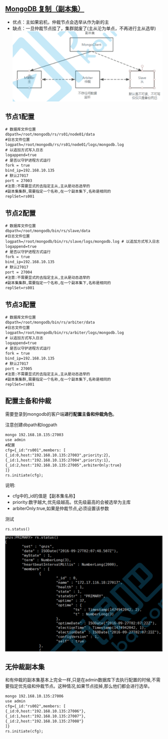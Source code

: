 ## [MongoDB 复制（副本集）](https://www.runoob.com/mongodb/mongodb-replication.html)

* 优点：主如果宕机，仲裁节点会选举从作为新的主
* 缺点：一旦仲裁节点挂了，集群就废了(主从沦为单点，不再进行主从选举)
  ![](../assets-images/2019-09-06-082014.png)

## 节点1配置

```shell
# 数据库文件位置 
dbpath=/root/mongodb/rs/rs01/node01/data
#日志文件位置 
logpath=/root/mongodb/rs/rs01/node01/logs/mongodb.log
# 以追加方式写入日志 
logappend=true
# 是否以守护进程方式运行 
fork = true
bind_ip=192.168.10.135
# 默认27017
port = 27003 
#注意:不需要显式的去指定主从,主从是动态选举的 
#副本集集群,需要指定一个名称,在一个副本集下,名称是相同的 
replSet=rs001
```

## 节点2配置

```shell
# 数据库文件位置 
dbpath=/root/mongodb/bin/rs/slave/data
#日志文件位置 
logpath=/root/mongodb/bin/rs/slave/logs/mongodb.log # 以追加方式写入日志
logappend=true
# 是否以守护进程方式运行
fork = true
bind_ip=192.168.10.135
# 默认27017
port = 27004 
#注意:不需要显式的去指定主从,主从是动态选举的 
#副本集集群,需要指定一个名称,在一个副本集下,名称是相同的 
replSet=rs001
```

## 节点3配置

```shell
# 数据库文件位置 
dbpath=/root/mongodb/bin/rs/arbiter/data
#日志文件位置 
logpath=/root/mongodb/bin/rs/arbiter/logs/mongodb.log 
# 以追加方式写入日志
logappend=true
# 是否以守护进程方式运行
fork = true
bind_ip=192.168.10.135
# 默认27017
port = 27005 
#注意:不需要显式的去指定主从,主从是动态选举的 
#副本集集群,需要指定一个名称,在一个副本集下,名称是相同的 
replSet=rs001
```

## 配置主备和仲裁

需要登录到mongodb的客户端**进行配置主备和仲裁角色**。

注意创建dbpath和logpath

```shell
mongo 192.168.10.135:27003
use admin
#配置
cfg={_id:"rs001",members: [
{_id:0,host:"192.168.10.135:27003",priority:2},
{_id:1,host:"192.168.10.135:27004",priority:1},
{_id:2,host:"192.168.10.135:27005",arbiterOnly:true}
]}
rs.initiate(cfg);
```

说明:

* cfg中的_id的值是【副本集名称】
* priority:数字越大,优先级越高。优先级最高的会被选举为主库
* arbiterOnly:true,如果是仲裁节点,必须设置该参数

测试

```shell
rs.status()
```

![](../assets-images/2019-09-06-082912.png)

## 无仲裁副本集

​	和有仲裁的副本集基本上完全一样,只是在admin数据库下去执行配置的时候,不需要指定优先级和仲裁节点。这种情况,如果节点挂掉,那么他们都会进行选举。

```shell
mongo 192.168.10.135:27006
use admin
cfg={_id:"rs002",members: [
{_id:0,host:"192.168.10.135:27006"},
{_id:1,host:"192.168.10.135:27007"},
{_id:2,host:"192.168.10.135:27008"}
]}
rs.initiate(cfg);
```